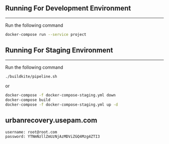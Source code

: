 ## Running For Development Environment
---

Run the following command

```bash
docker-compose run --service project
```

## Running For Staging Environment
---

Run the following command

```bash
./buildkite/pipeline.sh
```
or

```bash
docker-compose -f docker-compose-staging.yml down
docker-compose build
docker-compose -f docker-compose-staging.yml up -d
```

## urbanrecovery.usepam.com
```
username: root@root.com
password: YTNmNzllZmUzNjAzMDViZGQ4Mzg4ZTI3
```

